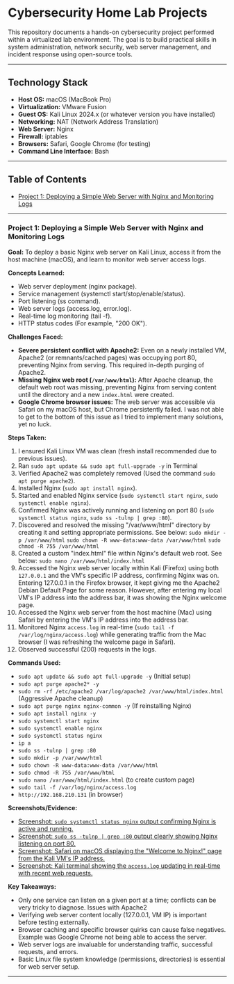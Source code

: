 # Cybersecurity Home Lab Projects

This repository documents a hands-on cybersecurity project performed within a virtualized lab environment. The goal is to build practical skills in system administration, network security, web server management, and incident response using open-source tools.

---

## Technology Stack

* **Host OS:** macOS (MacBook Pro)
* **Virtualization:** VMware Fusion
* **Guest OS:** Kali Linux 2024.x (or whatever version you have installed)
* **Networking:** NAT (Network Address Translation)
* **Web Server:** Nginx
* **Firewall:** iptables
* **Browsers:** Safari, Google Chrome (for testing)
* **Command Line Interface:** Bash

---

## Table of Contents

* [Project 1: Deploying a Simple Web Server with Nginx and Monitoring Logs](#project-2-deploying-a-simple-web-server-with-nginx-and-monitoring-logs)

---

### Project 1: Deploying a Simple Web Server with Nginx and Monitoring Logs

**Goal:** To deploy a basic Nginx web server on Kali Linux, access it from the host machine (macOS), and learn to monitor web server access logs.

**Concepts Learned:**
* Web server deployment (nginx package).
* Service management (systemctl start/stop/enable/status).
* Port listening (ss command).
* Web server logs (access.log, error.log).
* Real-time log monitoring (tail -f).
* HTTP status codes (For example, "200 OK").

**Challenges Faced:**
* **Severe persistent conflict with Apache2:** Even on a newly installed VM, Apache2 (or remnants/cached pages) was occupying port 80, preventing Nginx from serving. This required in-depth purging of Apache2.
* **Missing Nginx web root (`/var/www/html`):** After Apache cleanup, the default web root was missing, preventing Nginx from serving content until the directory and a new `index.html` were created.
* **Google Chrome browser issues:** The web server was accessible via Safari on my macOS host, but Chrome persistently failed. I was not able to get to the bottom of this issue as I tried to implement many solutions, yet no luck.

**Steps Taken:**
1.  I ensured Kali Linux VM was clean (fresh install recommended due to previous issues).
2.  Ran `sudo apt update && sudo apt full-upgrade -y` in Terminal
3.  Verified Apache2 was completely removed (Used the command `sudo apt purge apache2`).
4.  Installed Nginx (`sudo apt install nginx`).
5.  Started and enabled Nginx service (`sudo systemctl start nginx`, `sudo systemctl enable nginx`).
6.  Confirmed Nginx was actively running and listening on port 80 (`sudo systemctl status nginx`, `sudo ss -tulnp | grep :80`).
7.  Discovered and resolved the missing "/var/www/html" directory by creating it and setting appropriate permissions. See below:
        `sudo mkdir -p /var/www/html`
        `sudo chown -R www-data:www-data /var/www/html`
        `sudo chmod -R 755 /var/www/html`
8.  Created a custom "index.html" file within Nginx's default web root. See below:
        `sudo nano /var/www/html/index.html`
9.  Accessed the Nginx web server locally within Kali (Firefox) using both `127.0.0.1` and the VM's specific IP address, confirming Nginx was on.
    Entering 127.0.0.1 in the Firefox browser, it kept giving me the Apache2 Debian Default Page for some reason. However, after entering my local VM's IP address into the address bar, it was showing the Nginx welcome page.
10. Accessed the Nginx web server from the host machine (Mac) using Safari by entering the VM's IP address into the address bar.
11. Monitored Nginx `access.log` in real-time (`sudo tail -f /var/log/nginx/access.log`) while generating traffic from the Mac browser (I was refreshing the welcome page in Safari).
12. Observed successful (200) requests in the logs.

**Commands Used:**
* `sudo apt update && sudo apt full-upgrade -y` (Initial setup)
* `sudo apt purge apache2* -y`
* `sudo rm -rf /etc/apache2 /var/log/apache2 /var/www/html/index.html` (Aggressive Apache cleanup)
* `sudo apt purge nginx nginx-common -y` (If reinstalling Nginx)
* `sudo apt install nginx -y`
* `sudo systemctl start nginx`
* `sudo systemctl enable nginx`
* `sudo systemctl status nginx`
* `ip a`
* `sudo ss -tulnp | grep :80`
* `sudo mkdir -p /var/www/html`
* `sudo chown -R www-data:www-data /var/www/html`
* `sudo chmod -R 755 /var/www/html`
* `sudo nano /var/www/html/index.html` (to create custom page)
* `sudo tail -f /var/log/nginx/access.log`
* `http://192.168.210.131` (in browser)

**Screenshots/Evidence:**
* [Screenshot: `sudo systemctl status nginx` output confirming Nginx is active and running.](nginx-status-active.png)
* [Screenshot: `sudo ss -tulnp | grep :80` output clearly showing Nginx listening on port 80.](nginx-port-80-listener.png)
* [Screenshot: Safari on macOS displaying the "Welcome to Nginx!" page from the Kali VM's IP address.](mac-safari-access.png)
* [Screenshot: Kali terminal showing the `access.log` updating in real-time with recent web requests.](nginx-access-logs.png)

**Key Takeaways:**
* Only one service can listen on a given port at a time; conflicts can be very tricky to diagnose. Issues with Apache2
* Verifying web server content locally (127.0.0.1, VM IP) is important before testing externally.
* Browser caching and specific browser quirks can cause false negatives. Example was Google Chrome not being able to access the server.
* Web server logs are invaluable for understanding traffic, successful requests, and errors.
* Basic Linux file system knowledge (permissions, directories) is essential for web server setup.

---

